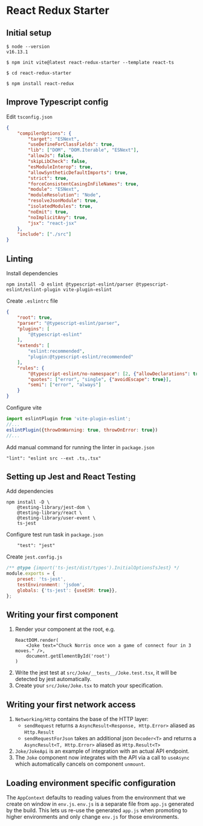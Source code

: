 # React Redux Starter

## Initial setup

```
$ node --version
v16.13.1

$ npm init vite@latest react-redux-starter --template react-ts

$ cd react-redux-starter 

$ npm install react-redux
```

## Improve Typescript config

Edit `tsconfig.json`
```json
{
    "compilerOptions": {
        "target": "ESNext",
        "useDefineForClassFields": true,
        "lib": ["DOM", "DOM.Iterable", "ESNext"],
        "allowJs": false,
        "skipLibCheck": false,
        "esModuleInterop": true,
        "allowSyntheticDefaultImports": true,
        "strict": true,
        "forceConsistentCasingInFileNames": true,
        "module": "ESNext",
        "moduleResolution": "Node",
        "resolveJsonModule": true,
        "isolatedModules": true,
        "noEmit": true,
        "noImplicitAny": true,
        "jsx": "react-jsx"
    },
    "include": ["./src"]
}
```

## Linting

Install dependencies

```shell
npm install -D eslint @typescript-eslint/parser @typescript-eslint/eslint-plugin vite-plugin-eslint
```

Create `.eslintrc` file

```json
{
    "root": true,
    "parser": "@typescript-eslint/parser",
    "plugins": [
        "@typescript-eslint"
    ],
    "extends": [
        "eslint:recommended",
        "plugin:@typescript-eslint/recommended"
    ],
    "rules": {
        "@typescript-eslint/no-namespace": [2, {"allowDeclarations": true}],
        "quotes": ["error", "single", {"avoidEscape": true}],
        "semi": ["error", "always"]
    }
}
```

Configure vite

```js
import eslintPlugin from 'vite-plugin-eslint';
//...
eslintPlugin({throwOnWarning: true, throwOnError: true})
//...
```

Add manual command for running the linter in `package.json`

```
"lint": "eslint src --ext .ts,.tsx"
```

## Setting up Jest and React Testing

Add dependencies

```shell
npm install -D \
    @testing-library/jest-dom \
    @testing-library/react \
    @testing-library/user-event \
    ts-jest
```

Configure test run task in `package.json`

```
    "test": "jest"
```

Create `jest.config.js`

```js
/** @type {import('ts-jest/dist/types').InitialOptionsTsJest} */
module.exports = {
    preset: 'ts-jest',
    testEnvironment: 'jsdom',
    globals: {'ts-jest': {useESM: true}},
};
```

## Writing your first component

1. Render your component at the root, e.g.
   ```
   ReactDOM.render(
       <Joke text="Chuck Norris once won a game of connect four in 3 moves." />,
       document.getElementById('root')
   )
   ```
1. Write the jest test at `src/Joke/__tests__/Joke.test.tsx`, it will be detected by jest automatically.
1. Create your `src/Joke/Joke.tsx` to match your specification.

## Writing your first network access

1. `Networking/Http` contains the base of the HTTP layer:
   * `sendRequest` returns a `AsyncResult<Response, Http.Error>` aliased as `Http.Result`
   * `sendRequestForJson` takes an additional json `Decoder<T>`
     and returns a `AsyncResult<T, Http.Error>` aliased as `Http.Result<T>`
1. `Joke/JokeApi` is an example of integration with an actual API endpoint.
1. The `Joke` component now integrates with the API via a call to `useAsync` 
   which automatically cancels on component `unmount`.

## Loading environment specific configuration

The `AppContext` defaults to reading values from the environment that we create on window in `env.js`.
`env.js` is a separate file from `app.js` generated by the build. This lets us re-use the generated `app.js`
when promoting to higher environments and only change `env.js` for those environments. 
